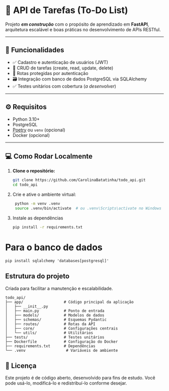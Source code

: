 # 📝 API de Tarefas (To-Do List)

Projeto ***em construção*** com o propósito de aprendizado em **FastAPI**, arquitetura escalável e boas práticas no desenvolvimento de APIs RESTful.

---

## 🚀 Funcionalidades

- ✅ Cadastro e autenticação de usuários (JWT)
- 📝 CRUD de tarefas (create, read, update, delete)
- 🔐 Rotas protegidas por autenticação
- 🗃️ Integração com banco de dados PostgreSQL via SQLAlchemy
- ✅ Testes unitários com cobertura (*a desenvolver*)

---

## ⚙️ Requisitos

- Python 3.10+
- PostgreSQL
- [Poetry](https://python-poetry.org/) ou `venv` (opcional)
- Docker (opcional)

---

## 💻 Como Rodar Localmente

1. **Clone o repositório:**
   ```bash
   git clone https://github.com/CarolinaBatatinha/todo_api.git
   cd todo_api
    ```
2. Crie e ative o ambiente virtual:
   
   ```bash
    python -m venv .venv
    source .venv/bin/activate  # ou .venv\Scripts\activate no Windows
   ```
3. Instale as dependências

    ```bash
    pip install -r requirements.txt
    ```

# Para o banco de dados
```
pip install sqlalchemy 'databases[postgresql]'
```
## Estrutura do projeto

Criada para facilitar a manutenção e escalabilidade.

```
todo_api/
├── app/                  # Código principal da aplicação
│   ├── __init__.py
│   ├── main.py           # Ponto de entrada
│   ├── models/           # Modelos de dados
│   ├── schemas/          # Esquemas Pydantic
│   ├── routes/           # Rotas da API
│   ├── core/             # Configurações centrais
│   └── utils/            # Utilitários
├── tests/                # Testes unitários
├── Dockerfile            # Configuração do Docker
├── requirements.txt      # Dependências
└── .venv                  # Variáveis de ambiente
```


## 📄 Licença

Este projeto é de código aberto, desenvolvido para fins de estudo. Você pode usá-lo, modificá-lo e redistribuí-lo conforme desejar.